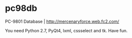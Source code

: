 # pc98db
PC-9801 Database | http://mercenaryforce.web.fc2.com/

You need Python 2.7, PyQt4, lxml, cssselect and tk. Have fun.